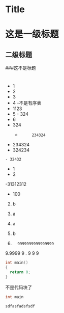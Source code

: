 # Title

# 这是一级标题

## 二级标题

###这不是标题

#

## #

- 1
 - 2
  - 3
 - 4
 -不是有序表
 - 1123
  - 5
        - 324
   - 6
   - 324
      -          234324
  - 234324
   - 324234

    - 32432


- 1
 - 2

 -31312312

- 100

 2. b

9. a
 2. a
  333. b
   999.       9999999999999999
   9.9999
   9   . 9
   9    9

``` cpp
int main()
{
  return 0;
}
```

不是代码块了

```java
int main
```

```              php
sdfasfadsfsdf
```
